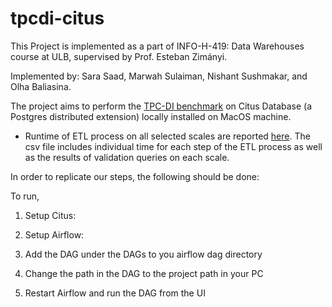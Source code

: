 # tpcdi-citus
This Project is implemented as a part of INFO-H-419: Data Warehouses course at ULB, supervised by  Prof. Esteban Zimányi. 

Implemented by: Sara Saad, Marwah Sulaiman, Nishant Sushmakar, and Olha Baliasina.

The project aims to perform the [TPC-DI benchmark](https://www.tpc.org/tpcdi/default5.asp) on Citus Database (a Postgres distributed extension) locally installed on MacOS machine.

- Runtime of ETL process on all selected scales are reported [here](Results). The csv file includes individual time for each step of the ETL process as well as the results of validation queries on each scale. 


In order to replicate our steps, the following should be done:

To run,

1. Setup Citus:

2. Setup Airflow:

3. Add the DAG under the DAGs to you airflow dag directory

4. Change the path in the DAG to the project path in your PC

5. Restart Airflow and run the DAG from the UI

